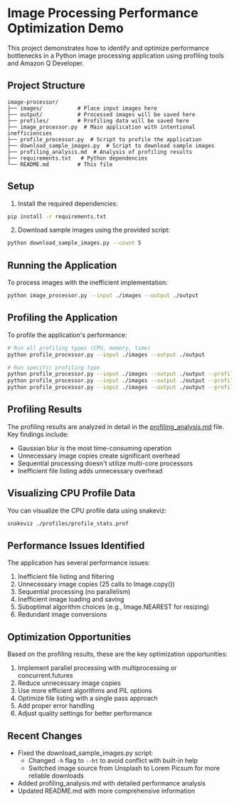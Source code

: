 # Image Processing Performance Optimization Demo

This project demonstrates how to identify and optimize performance bottlenecks in a Python image processing application using profiling tools and Amazon Q Developer.

## Project Structure

```
image-processor/
├── images/           # Place input images here
├── output/           # Processed images will be saved here
├── profiles/         # Profiling data will be saved here
├── image_processor.py  # Main application with intentional inefficiencies
├── profile_processor.py  # Script to profile the application
├── download_sample_images.py  # Script to download sample images
├── profiling_analysis.md  # Analysis of profiling results
├── requirements.txt   # Python dependencies
└── README.md         # This file
```

## Setup

1. Install the required dependencies:

```bash
pip install -r requirements.txt
```

2. Download sample images using the provided script:

```bash
python download_sample_images.py --count 5
```

## Running the Application

To process images with the inefficient implementation:

```bash
python image_processor.py --input ./images --output ./output
```

## Profiling the Application

To profile the application's performance:

```bash
# Run all profiling types (CPU, memory, time)
python profile_processor.py --input ./images --output ./output

# Run specific profiling type
python profile_processor.py --input ./images --output ./output --profile-type cpu
python profile_processor.py --input ./images --output ./output --profile-type memory
python profile_processor.py --input ./images --output ./output --profile-type time
```

## Profiling Results

The profiling results are analyzed in detail in the [profiling_analysis.md](./profiling_analysis.md) file. Key findings include:

- Gaussian blur is the most time-consuming operation
- Unnecessary image copies create significant overhead
- Sequential processing doesn't utilize multi-core processors
- Inefficient file listing adds unnecessary overhead

## Visualizing CPU Profile Data

You can visualize the CPU profile data using snakeviz:

```bash
snakeviz ./profiles/profile_stats.prof
```

## Performance Issues Identified

The application has several performance issues:

1. Inefficient file listing and filtering
2. Unnecessary image copies (25 calls to Image.copy())
3. Sequential processing (no parallelism)
4. Inefficient image loading and saving
5. Suboptimal algorithm choices (e.g., Image.NEAREST for resizing)
6. Redundant image conversions

## Optimization Opportunities

Based on the profiling results, these are the key optimization opportunities:

1. Implement parallel processing with multiprocessing or concurrent.futures
2. Reduce unnecessary image copies
3. Use more efficient algorithms and PIL options
4. Optimize file listing with a single pass approach
5. Add proper error handling
6. Adjust quality settings for better performance

## Recent Changes

- Fixed the download_sample_images.py script:
  - Changed `-h` flag to `--ht` to avoid conflict with built-in help
  - Switched image source from Unsplash to Lorem Picsum for more reliable downloads
- Added profiling_analysis.md with detailed performance analysis
- Updated README.md with more comprehensive information